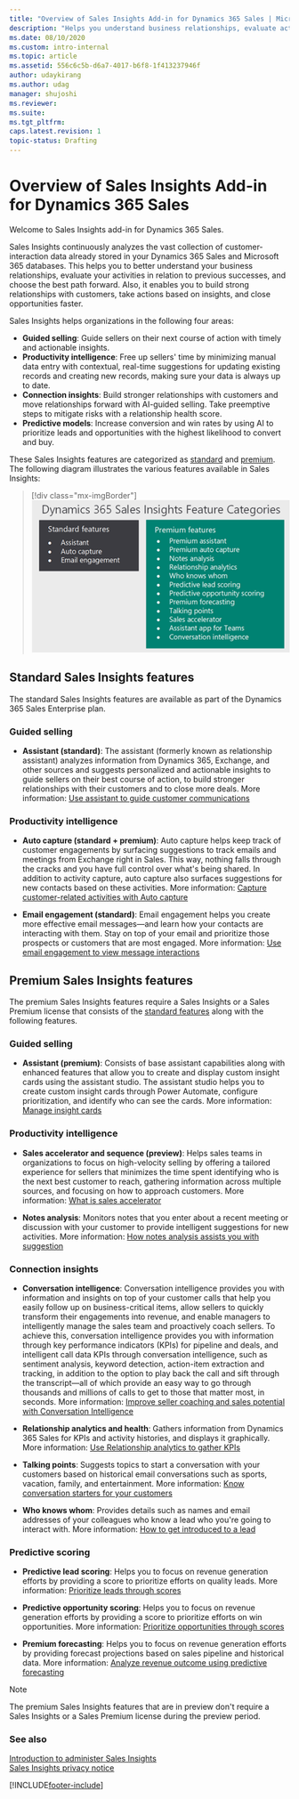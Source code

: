```yaml
---
title: "Overview of Sales Insights Add-in for Dynamics 365 Sales | MicrosoftDocs"
description: "Helps you understand business relationships, evaluate activities compared to previous successes, and choose the best path forward using AI-driven insights."
ms.date: 08/10/2020
ms.custom: intro-internal 
ms.topic: article
ms.assetid: 556c6c5b-d6a7-4017-b6f8-1f413237946f
author: udaykirang
ms.author: udag
manager: shujoshi
ms.reviewer: 
ms.suite: 
ms.tgt_pltfrm: 
caps.latest.revision: 1
topic-status: Drafting
---
```

# Overview of Sales Insights Add-in for Dynamics 365 Sales

Welcome to Sales Insights add-in for Dynamics 365 Sales.

Sales Insights continuously analyzes the vast collection of customer-interaction data already stored in your Dynamics 365 Sales and Microsoft 365 databases. This helps you to better understand your business relationships, evaluate your activities in relation to previous successes, and choose the best path forward. Also, it enables you to build strong relationships with customers, take actions based on insights, and close opportunities faster.

Sales Insights helps organizations in the following four areas:

-	**Guided selling**: Guide sellers on their next course of action with timely and actionable insights.
-	**Productivity intelligence**: Free up sellers' time by minimizing manual data entry with contextual, real-time suggestions for updating existing records and creating new records, making sure your data is always up to date.
-	**Connection insights**: Build stronger relationships with customers and move relationships forward with AI-guided selling. Take preemptive steps to mitigate risks with a relationship health score.
-	**Predictive models**: Increase conversion and win rates by using AI to prioritize leads and opportunities with the highest likelihood to convert and buy.

These Sales Insights features are categorized as [standard](#standard-sales-insights-features) and [premium](#premium-sales-insights-features). The following diagram illustrates the various features available in Sales Insights: 

> [!div class="mx-imgBorder"]
> ![Sales Insights feature categories](media/si-features-categories.png "Sales Insights feature categories")

## Standard Sales Insights features

The standard Sales Insights features are available as part of the Dynamics 365 Sales Enterprise plan.

### Guided selling

-	**Assistant (standard)**: The assistant (formerly known as relationship assistant) analyzes information from Dynamics 365, Exchange, and other sources and suggests personalized and actionable insights to guide sellers on their best course of action, to build stronger relationships with their customers and to close more deals. More information: [Use assistant to guide customer communications](assistant.md)

### Productivity intelligence

-	**Auto capture (standard + premium)**: Auto capture helps keep track of customer engagements by surfacing suggestions to track emails and meetings from Exchange right in Sales. This way, nothing falls through the cracks and you have full control over what's being shared. In addition to activity capture, auto capture also surfaces suggestions for new contacts based on these activities. More information: [Capture customer-related activities with Auto capture](auto-capture.md)

-	**Email engagement (standard)**: Email engagement helps you create more effective email messages&mdash;and learn how your contacts are interacting with them. Stay on top of your email and prioritize those prospects or customers that are most engaged. More information: [Use email engagement to view message interactions](email-engagement.md) 

## Premium Sales Insights features

The premium Sales Insights features require a Sales Insights or a Sales Premium license that consists of the [standard features](#standard-sales-insights-features) along with the following features.

### Guided selling

-	**Assistant (premium)**: Consists of base assistant capabilities along with enhanced features that allow you to create and display custom insight cards using the assistant studio. The assistant studio helps you to create custom insight cards through Power Automate, configure prioritization, and identify who can see the cards. More information: [Manage insight cards](manage-custom-cards-flow.md)

### Productivity intelligence

-	**Sales accelerator and sequence (preview)**: Helps sales teams in organizations to focus on high-velocity selling by offering a tailored experience for sellers that minimizes the time spent identifying who is the next best customer to reach, gathering information across multiple sources, and focusing on how to approach customers. More information: [What is sales accelerator](sales-accelerator-intro.md)

-	**Notes analysis**: Monitors notes that you enter about a recent meeting or discussion with your customer to provide intelligent suggestions for new activities. More information: [How notes analysis assists you with suggestion](notes-analysis.md)

### Connection insights

-	**Conversation intelligence**: Conversation intelligence provides you with information and insights on top of your customer calls that help you easily follow up on business-critical items, allow sellers to quickly transform their engagements into revenue, and enable managers to intelligently manage the sales team and proactively coach sellers. To achieve this, conversation intelligence provides you with information through key performance indicators (KPIs) for pipeline and deals, and intelligent call data KPIs through conversation intelligence, such as sentiment analysis, keyword detection, action-item extraction and tracking, in addition to the option to play back the call and sift through the transcript&mdash;all of which provide an easy way to go through thousands and millions of calls to get to those that matter most, in seconds. More information: [Improve seller coaching and sales potential with Conversation Intelligence](dynamics365-sales-insights-app.md)

-	**Relationship analytics and health**: Gathers information from Dynamics 365 Sales for KPIs and activity histories, and displays it graphically. More information: [Use Relationship analytics to gather KPIs](relationship-analytics.md)

-	**Talking points**: Suggests topics to start a conversation with your customers based on historical email conversations such as sports, vacation, family, and entertainment. More information: [Know conversation starters for your customers](talking-points.md)

-	**Who knows whom**: Provides details such as names and email addresses of your colleagues who know a lead who you're going to interact with. More information: [How to get introduced to a lead](who-knows-whom.md)

### Predictive scoring

-	**Predictive lead scoring**: Helps you to focus on revenue generation efforts by providing a score to prioritize efforts on quality leads. More information: [Prioritize leads through scores](work-predictive-lead-scoring.md)

-	**Predictive opportunity scoring**: Helps you to focus on revenue generation efforts by providing a score to prioritize efforts on win opportunities. More information: [Prioritize opportunities through scores](work-predictive-opportunity-scoring.md)

-	**Premium forecasting**: Helps you to focus on revenue generation efforts by providing forecast projections based on sales pipeline and historical data. More information: [Analyze revenue outcome using predictive forecasting](analyze-revenue-outcome-using-predictive-forecasting.md)

> [!NOTE]
> The premium Sales Insights features that are in preview don't require a Sales Insights or a Sales Premium license during the preview period.

### See also

[Introduction to administer Sales Insights](../sales/intro-admin-guide-sales-insights.md)  
[Sales Insights privacy notice](privacy-notice.md)


[!INCLUDE[footer-include](../includes/footer-banner.md)]
